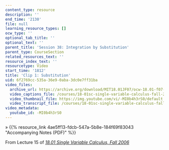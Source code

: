 ```yaml
---
content_type: resource
description: ''
end_time: '2130'
file: null
learning_resource_types: []
ocw_type: ''
optional_tab_title: ''
optional_text: ''
parent_title: 'Session 38: Integration by Substitution'
parent_type: CourseSection
related_resources_text: ''
resource_index_text: ''
resourcetype: Video
start_time: '1812'
title: 'Clip 1: Substitution'
uid: 6f2769cc-535a-36e9-0aba-3dc0e7ff31ba
video_files:
  archive_url: https://archive.org/download/MIT18.01JF07/ocw-18.01-f07-lec15_300k.mp4
  video_captions_file: /courses/18-01sc-single-variable-calculus-fall-2010/b43dd3ef5fad58fbbe15eda9412d2d3a_-MI0b4h3rS0.vtt
  video_thumbnail_file: https://img.youtube.com/vi/-MI0b4h3rS0/default.jpg
  video_transcript_file: /courses/18-01sc-single-variable-calculus-fall-2010/1e39e2bcd0a1ec688f387e683f3b9a04_-MI0b4h3rS0.pdf
video_metadata:
  youtube_id: -MI0b4h3rS0
---
```


» {{% resource_link 4ae5ff13-fdcb-547a-5b8e-184f69f83043 "Accompanying Notes (PDF)" %}}

From Lecture 15 of [_18.01 Single Variable Calculus, Fall 2006_](/courses/18-01-single-variable-calculus-fall-2006/video_galleries/video-lectures)



